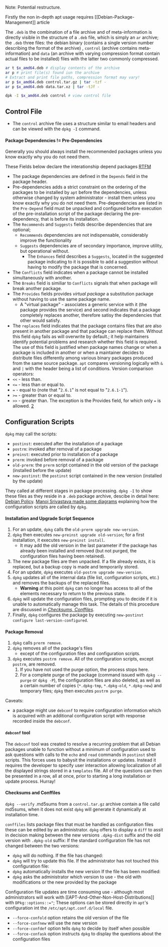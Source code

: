 Note: Potential restructure.

Firstly the non in-depth apt usage requires [[Debian-Package-Management]] article

The `.deb` is the combination of a file archive and of meta-information is directly visible in the structure of a `.deb` file, which is simply an `ar` archive; the `.deb` three files: the debian binary (contains a single version number describing the format of the archive) , `control` (archive contains meta-information) and `data` (an archive with varying compression format contain actual files to be installed) files with the latter two commonly compressed.

```bash
ar t $x_amd64.deb # display contents of the archive
ar p # print file(s) found iun the archive 
# Extract and print file paths, compression format may vary! 
ar p $x_amd64.deb control.tar.gz | tar -tzf -
ar p $x_amd64.deb data.tar.xz | tar -tJf -

dpk -I $x_amd64.deb control # view control file
```

## Control File

- The `control` archive file uses a structure similar to email headers and can be viewed with the `dpkg -I` command.

####  Package Dependencies != Pre-Dependencies 

Generally you should always install the recommended packages unless you know exactly why you do not need them.

These Fields below declare the interationship depend packages [RTFM](https://www.debian.org/doc/debian-policy/ch-relationships.html)

- The package dependencies are defined in the `Depends` field in the package header. 
- Pre-dependencies adds a strict constraint on the ordering of the packages to be installed by `apt` before the dependencies, unless otherwise changed by system administrator - install them unless you know exactly why you do not need them. Pre-dependencies are listed in the `Pre-Depend` field must be unpacked and configured before execution of the pre-installation script of the package declaring the pre-dependency, that is before its installation.  
- The `Recommends` and `Suggests` fields describe dependencies that are optional; 
	- `Recommends` dependencies are not indispensable, considerably improve the functionality
	- `Suggests` dependencies are of secondary importance, improve utility, but operational without.
		- The `Enhances` field describes a `Suggests`, located in the suggested package indicating to it is possible to add a suggestion without having to modify the package that is concerned.
- The `Conflicts` field indicates when a package cannot be installed simultaneously with another. 
- The `Breaks` field is similiar to `Conflicts` signals that when package will break another package. 
- The `Provides` fields provides *virtual package* a substitution package without having to use the same package name.
	 - A "virtual package" - associates a generic service with it (the package provides the service) and second indicates that a package completely replaces another, therefore satisy the dependencies that other would satisfy. 
- The `replaces` field indicates that the package contains files that are also present in another package and that package can replace them. Without this field `dpkg` fails as will overwrite by default.; it help maintainers identify potential problems and research whether this field is required. The use of this field is justified when package names change or when a package is included in another or when a maintainer decides to distribute files differently among various binary packages produced from the same source package.
`apt` compares versioning logically with `&` and `|`  with the header being a list of conditions. Version comparison operators: 
-   `<<` - less than.
-   `<=` - less than or equal to.
-   `=` - equal to (note that "`2.6.1`" is not equal to "`2.6.1-1`").
-   `>=` - greater than or equal to.
-   `>>` - greater than.
The exception is the Provides field, for which only `=` is allowed. [2](https://www.debian.org/doc/debian-policy/ch-relationships.html#id9)


## Configuration Scripts

`dpkg` may call the scripts: 
- `postinst`: executed after the installation of a package
- `postrm`: invoked after removal of a package
- `preinst`: executed prior to installation of a package
- `prerm`: invoked before removal of a package
- `old-prerm`: the `prerm` script contained in the old version of the package (installed before the update)
- `new-postinst`:  the `postinst` script contained in the new version (installed by the update)

They called at different stages in package processing. `dpkg -I` to show these files as they reside in a `.deb` package archive, descibe in detail here: [Debian Policy](https://www.debian.org/doc/debian-policy/ch-maintainerscripts.html). [Manoj Srivastava made some diagrams](https://people.debian.org/~srivasta/MaintainerScripts.html) explaining how the configuration scripts are called by `dpkg`.


#### Installation and Upgrade Script Sequence

1.  For an update, `dpkg` calls the `old-prerm upgrade new-version`.
2.  `dpkg` then executes `new-preinst upgrade old-version`; for a first installation, it executes `new-preinst install`. 
	- It may add the old version in the last parameter if the package has already been installed and removed (but not purged, the configuration files having been retained).
3.  The new package files are then unpacked. If a file already exists, it is replaced, but a backup copy is made and temporarily stored.
4.  For an update, `dpkg` executes `old-postrm upgrade new-version`.
5.  `dpkg` updates all of the internal data (file list, configuration scripts, etc.) and removes the backups of the replaced files. 
	- **Warning** at this point `dpkg` can no longer has access to all of the elements necessary to return to the previous state.
6.  `dpkg` will update the configuration files, prompting you to decide if it is unable to automatically manage this task. The details of this procedure are discussed in [_Checksums, Conffiles_](https://portal.offensive-security.com/courses/pen-103/books-and-videos/modal/modules/debian-package-management/apt-package-reference-digging-deeper-into-the-debian-package-system/configuration-scripts#sect.conffiles).
7.  Finally, `dpkg` configures the package by executing `new-postinst configure last-version-configured`.

#### Package Removal

1.  `dpkg` calls `prerm remove`.
2.  `dpkg` removes all of the package's files 
	- except of the configuration files and configuration scripts.
1.  `dpkg` executes `postrm remove`. All of the configuration scripts, except `postrm`, are removed. 
	1. If you have not used the purge option, the process stops here.
	2.  For a complete purge of the package (command issued with `dpkg --purge` or `dpkg -P`), the configuration files are also deleted, as well as a certain number of copies (`*.dpkg-tmp`, `*.dpkg-old`, `*.dpkg-new`) and temporary files; `dpkg` then executes `postrm purge`.

Caveats:
- a package might use `debconf` to require configuration information which is acquired with an additional configuration script with response recorded inside the `debconf`. 

#### `debconf` tool

The `debconf` tool was created to resolve a recurring problem that all Debian packages unable to function without a minimum of configuration used to ask questions with calls to the `echo` and `read` commands in `postinst` shell scripts. This forces uses to babysit the installations or updates. Instead it requires the developer to specify user interaction allowing localization of all the displayed strings stored in a `templates` file. All of the questions can then be presented in a row, all at once, prior to starting a long installation or update process. Hurray!

#### Checksums and Conffiles

`dpkg --verify` .md5sums from a `control.tar.gz` archive contain a file calld md5sums, when it does not exist `dpkg` will generate it dynamically at installation time.

`conffiles` lists package files that must be handled as configuration files these can be edited by an administrator. `dpkg` offers to display a `diff` to assit in decision making between the new versions `.dpkg-dist` suffix and the old version with `.dpkg-old` suffix:
If the standard configuration file has not changed between the two versions:
- `dpkg` will do nothing. 
If the file has changed:
- `dpkg` will try to update this file.
If  the administrator has not touched this configuration file:
- `dpkg` automatically installs the new version
If the file has been modified:
- `dpkg` asks the administrator which version to use  - the old with modifications or the new provided by the package

Configuration file updates are time consuming use - although most administrators will work with [[APT-And-Other-Non-Host-Distributions]] with `DPkg::options::="`; These options can be stored directly in `apt`'s configuration int the `/etc/apt/apt.conf.d/local` file.
- `--force-confold` option retains the old version of the file
- `--force-confnew` will use the new version
- `--force-confdef` option tells `dpkg` to decide by itself when possible
- `--force-confask` option instructs `dpkg` to display the questions about the configuration files